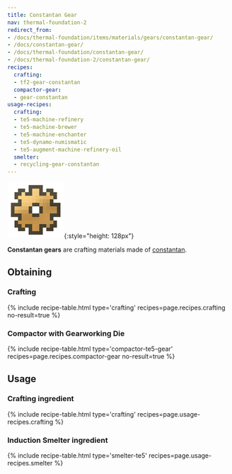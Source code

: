 ```yaml
---
title: Constantan Gear
nav: thermal-foundation-2
redirect_from:
- /docs/thermal-foundation/items/materials/gears/constantan-gear/
- /docs/constantan-gear/
- /docs/thermal-foundation/constantan-gear/
- /docs/thermal-foundation-2/constantan-gear/
recipes:
  crafting:
  - tf2-gear-constantan
  compactor-gear:
  - gear-constantan
usage-recipes:
  crafting:
  - te5-machine-refinery
  - te5-machine-brewer
  - te5-machine-enchanter
  - te5-dynamo-numismatic
  - te5-augment-machine-refinery-oil
  smelter:
  - recycling-gear-constantan
---
```


![Constantan gear](/assets/images/thermal-foundation-2/gear-constantan.png){:style="height: 128px"}


**Constantan gears** are crafting materials made of
[constantan](/docs/1.12/thermal-foundation-2/constantan-ingot/).


Obtaining
---------

### Crafting
{% include recipe-table.html type='crafting' recipes=page.recipes.crafting no-result=true %}

### Compactor with Gearworking Die
{% include recipe-table.html type='compactor-te5-gear' recipes=page.recipes.compactor-gear no-result=true %}


Usage
-----

### Crafting ingredient
{% include recipe-table.html type='crafting' recipes=page.usage-recipes.crafting %}

### Induction Smelter ingredient
{% include recipe-table.html type='smelter-te5' recipes=page.usage-recipes.smelter %}
